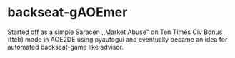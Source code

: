# backseat-gAOEmer
Started off as a simple Saracen ,,Market Abuse" on Ten Times Civ Bonus (ttcb) mode in AOE2DE using pyautogui and eventually became an idea for automated backseat-game like advisor. 

